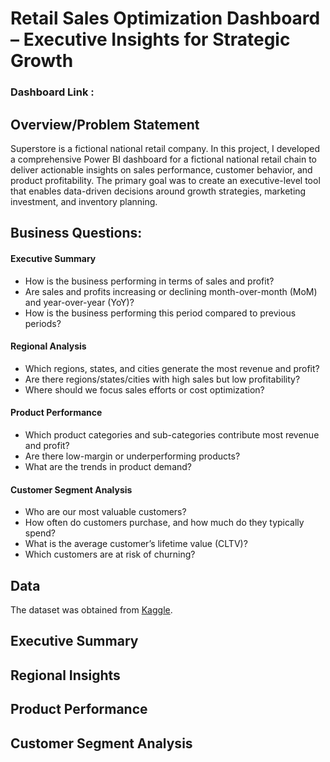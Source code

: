 # Retail Sales Optimization Dashboard – Executive Insights for Strategic Growth

### Dashboard Link :


## Overview/Problem Statement
Superstore is a fictional national retail company. In this project, I developed a comprehensive Power BI dashboard for a fictional national retail chain to deliver actionable insights on sales performance, customer behavior, and product profitability. The primary goal was to create an executive-level tool that enables data-driven decisions around growth strategies, marketing investment, and inventory planning.


## Business Questions:
#### Executive Summary
- How is the business performing in terms of sales and profit?
- Are sales and profits increasing or declining month-over-month (MoM) and year-over-year (YoY)?
- How is the business performing this period compared to previous periods?

#### Regional Analysis
- Which regions, states, and cities generate the most revenue and profit?
- Are there regions/states/cities with high sales but low profitability?
- Where should we focus sales efforts or cost optimization?

#### Product Performance
- Which product categories and sub-categories contribute most revenue and profit?
- Are there low-margin or underperforming products?
- What are the trends in product demand?

#### Customer Segment Analysis
- Who are our most valuable customers?
- How often do customers purchase, and how much do they typically spend?
- What is the average customer’s lifetime value (CLTV)?
- Which customers are at risk of churning?


## Data
The dataset was obtained from [Kaggle](https://www.kaggle.com/datasets/vivek468/superstore-dataset-final).

## Executive Summary

## Regional Insights

## Product Performance

## Customer Segment Analysis
